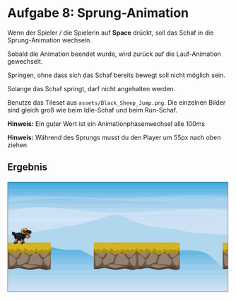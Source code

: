 # Aufgabe 8: Sprung-Animation

Wenn der Spieler / die Spielerin auf **Space** drückt, soll das Schaf in die Sprung-Animation wechseln.

Sobald die Animation beendet wurde, wird zurück auf die Lauf-Animation gewechselt.

Springen, ohne dass sich das Schaf bereits bewegt soll nicht möglich sein.

Solange das Schaf springt, darf nicht angehalten werden.

Benutze das Tileset aus `assets/Black_Sheep_Jump.png`. Die einzelnen Bilder sind gleich groß wie beim Idle-Schaf und beim Run-Schaf.

**Hinweis:** Ein guter Wert ist ein Animationphasenwechsel alle 100ms

**Hinweis:** Während des Sprungs musst du den Player um 55px nach oben ziehen

## Ergebnis

![](Aufgabe8.gif)
